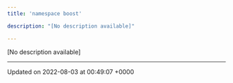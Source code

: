 ```yaml
---
title: 'namespace boost'

description: "[No description available]"

---
```







[No description available]






-------------------------------

Updated on 2022-08-03 at 00:49:07 +0000